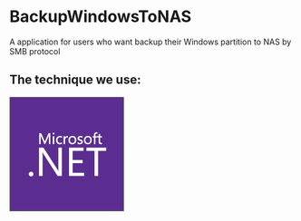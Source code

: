 # BackupWindowsToNAS
A application for users who want backup their Windows partition to NAS by SMB protocol
## The technique we use:
![](tech_dotnet.png)
